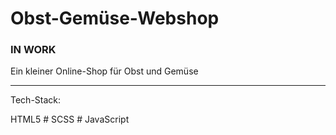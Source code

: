 # Obst-Gemüse-Webshop

 ### IN WORK ###

Ein kleiner Online-Shop für Obst und Gemüse

---

Tech-Stack:

HTML5 # SCSS # JavaScript
